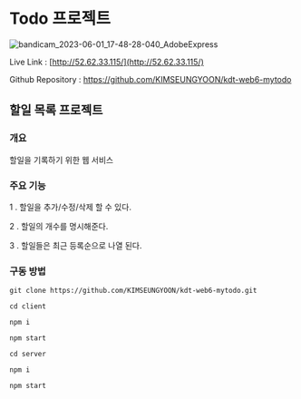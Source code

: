 #  Todo 프로젝트 

![bandicam_2023-06-01_17-48-28-040_AdobeExpress](https://github.com/KIMSEUNGYOON/kdt-web6-mytodo/assets/71888374/de5796e1-22dd-4c43-ac62-f8800348de00)


Live Link : [http://52.62.33.115/](http://52.62.33.115/)

Github Repository : https://github.com/KIMSEUNGYOON/kdt-web6-mytodo

## 할일 목록 프로젝트

### 개요

할일을 기록하기 위한 웹 서비스


### 주요 기능
1 . 할일을 추가/수정/삭제 할 수 있다.

2 . 할일의 개수를 명시해준다.

3 .  할일들은 최근 등록순으로 나열 된다.

### 구동 방법
```
git clone https://github.com/KIMSEUNGYOON/kdt-web6-mytodo.git

cd client

npm i

npm start
```
```
cd server

npm i 

npm start
```
